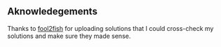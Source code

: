 ## Aknowledegements ##

Thanks to [fool2fish](https://github.com/fool2fish) for uploading solutions that I could cross-check my solutions and make sure they made sense.